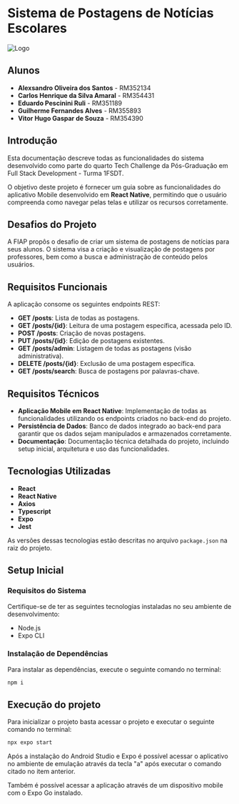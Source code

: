 # Sistema de Postagens de Notícias Escolares

![Logo](https://upload.wikimedia.org/wikipedia/commons/d/d4/Fiap-logo-novo.jpg)

## Alunos

- **Alexsandro Oliveira dos Santos** - RM352134
- **Carlos Henrique da Silva Amaral** - RM354431
- **Eduardo Pescinini Ruli** - RM351189
- **Guilherme Fernandes Alves** - RM355893
- **Vitor Hugo Gaspar de Souza** - RM354390

## Introdução

Esta documentação descreve todas as funcionalidades do sistema desenvolvido como parte do quarto Tech Challenge da Pós-Graduação em Full Stack Development - Turma 1FSDT.

O objetivo deste projeto é fornecer um guia sobre as funcionalidades do aplicativo Mobile desenvolvido em **React Native**, permitindo que o usuário compreenda como navegar pelas telas e utilizar os recursos corretamente.

## Desafios do Projeto

A FIAP propôs o desafio de criar um sistema de postagens de notícias para seus alunos. O sistema visa a criação e visualização de postagens por professores, bem como a busca e administração de conteúdo pelos usuários.

## Requisitos Funcionais

A aplicação consome os seguintes endpoints REST:

- **GET /posts**: Lista de todas as postagens.
- **GET /posts/{id}**: Leitura de uma postagem específica, acessada pelo ID.
- **POST /posts**: Criação de novas postagens.
- **PUT /posts/{id}**: Edição de postagens existentes.
- **GET /posts/admin**: Listagem de todas as postagens (visão administrativa).
- **DELETE /posts/{id}**: Exclusão de uma postagem específica.
- **GET /posts/search**: Busca de postagens por palavras-chave.

## Requisitos Técnicos

- **Aplicação Mobile em React Native**: Implementação de todas as funcionalidades utilizando os endpoints criados no back-end do projeto.
- **Persistência de Dados**: Banco de dados integrado ao back-end para garantir que os dados sejam manipulados e armazenados corretamente.
- **Documentação**: Documentação técnica detalhada do projeto, incluindo setup inicial, arquitetura e uso das funcionalidades.

## Tecnologias Utilizadas

- **React**
- **React Native**
- **Axios**
- **Typescript**
- **Expo**
- **Jest**

As versões dessas tecnologias estão descritas no arquivo `package.json` na raiz do projeto.

## Setup Inicial

### Requisitos do Sistema

Certifique-se de ter as seguintes tecnologias instaladas no seu ambiente de desenvolvimento:

- Node.js
- Expo CLI


### Instalação de Dependências

Para instalar as dependências, execute o seguinte comando no terminal:

```bash
npm i
```

## Execução do projeto

Para inicializar o projeto basta acessar o projeto e executar o seguinte comando no terminal:

```bash
npx expo start
```

Após a instalação do Android Studio e Expo é possível acessar o aplicativo no ambiente de emulação através da tecla "a" após executar o comando citado no item anterior.

Também é possível acessar a aplicação através de um dispositivo mobile com o Expo Go instalado.
